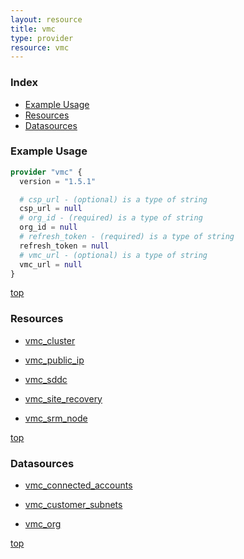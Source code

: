 ```yaml
---
layout: resource
title: vmc
type: provider
resource: vmc
---
```


### Index

- [Example Usage](#example-usage)
- [Resources](#resources)
- [Datasources](#datasources)

### Example Usage

```terraform
provider "vmc" {
  version = "1.5.1"

  # csp_url - (optional) is a type of string
  csp_url = null
  # org_id - (required) is a type of string
  org_id = null
  # refresh_token - (required) is a type of string
  refresh_token = null
  # vmc_url - (optional) is a type of string
  vmc_url = null
}
```

[top](#index)

### Resources


- [vmc_cluster](./r/vmc_cluster.md)

- [vmc_public_ip](./r/vmc_public_ip.md)

- [vmc_sddc](./r/vmc_sddc.md)

- [vmc_site_recovery](./r/vmc_site_recovery.md)

- [vmc_srm_node](./r/vmc_srm_node.md)


[top](#index)

### Datasources


- [vmc_connected_accounts](./d/vmc_connected_accounts.md)

- [vmc_customer_subnets](./d/vmc_customer_subnets.md)

- [vmc_org](./d/vmc_org.md)


[top](#index)
